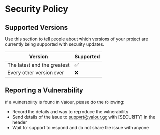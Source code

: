 # Security Policy

## Supported Versions

Use this section to tell people about which versions of your project are
currently being supported with security updates.

| Version                     | Supported          |
| --------------------------- | ------------------ |
| The latest and the greatest | :white_check_mark: |
| Every other version ever    | :x:                |

## Reporting a Vulnerability
If a vulnerability is found in Valour, please do the following:
- Record the details and way to reproduce the vulnerability
- Send details of the issue to support@valour.gg with [SECURITY] in the header
- Wait for support to respond and do not share the issue with anyone
